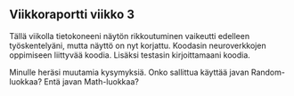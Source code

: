 

## Viikkoraportti viikko 3


Tällä viikolla tietokoneeni näytön rikkoutuminen vaikeutti edelleen työskentelyäni, mutta näyttö on nyt korjattu.
Koodasin neuroverkkojen oppimiseen liittyvää koodia. Lisäksi testasin kirjoittamaani koodia.

Minulle heräsi muutamia kysymyksiä. Onko sallittua käyttää javan Random-luokkaa? Entä javan Math-luokkaa?
